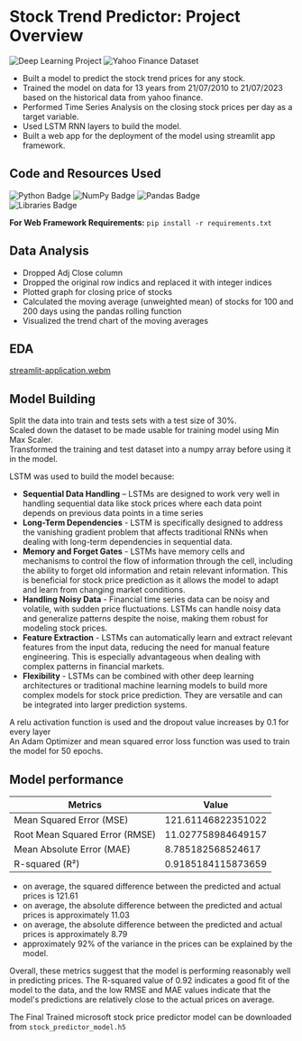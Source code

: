 # Stock Trend Predictor: Project Overview
![Deep Learning Project](https://img.shields.io/badge/Project-Deep%20Learning-blueviolet?logo=python)
![Yahoo Finance Dataset](https://img.shields.io/badge/Yahoo%20Finance-Dataset-brightgreen?logo=yahoo)

* Built a model to predict the stock trend prices for any stock.
* Trained the model on data for 13 years from 21/07/2010 to 21/07/2023 based on the historical data from yahoo finance.
* Performed Time Series Analysis on the closing stock prices per day as a target variable.  
* Used LSTM RNN layers to build the model.
* Built a web app for the deployment of the model using streamlit app framework.

## Code and Resources Used 
![Python Badge](https://img.shields.io/badge/Python-3.8.17-black?logo=python)
![NumPy Badge](https://img.shields.io/badge/NumPy-1.19.5-darkgreen?logo=numpy)
![Pandas Badge](https://img.shields.io/badge/Pandas-1.3.4-E77200?logo=pandas) <br>
![Libraries Badge](https://img.shields.io/badge/Libraries-NumPy|Pandas|Matplotlib|Sklearn|tensorflow|keras|yfinance|streamlit-brown?logo=python) <br>

**For Web Framework Requirements:**  ```pip install -r requirements.txt```  


## Data Analysis
*	Dropped Adj Close column
*	Dropped the original row indics and replaced it with integer indices
*	Plotted graph for closing price of stocks
*	Calculated the moving average (unweighted mean) of stocks for 100 and 200 days using the pandas rolling function
*	Visualized the trend chart of the moving averages

  
## EDA

[streamlit-application.webm](https://github.com/sughoshdeshpande7/Time_Series_Forecasting/assets/75742228/43a95cf3-d254-44ae-9975-e8900ead8c8f)

## Model Building 

Split the data into train and tests sets with a test size of 30%.<br>
Scaled down the dataset to be made usable for training model using Min Max Scaler.<br>
Transformed the training and test dataset into a numpy array before using it in the model.<br>

LSTM was used to build the model because:
  * **Sequential Data Handling** – LSTMs are designed to work very well in handling sequential data like stock prices where each data point depends on previous data points in a time series
  * **Long-Term Dependencies** - LSTM is specifically designed to address the vanishing gradient problem that affects traditional RNNs when dealing with long-term dependencies in sequential data.
  * **Memory and Forget Gates** - LSTMs have memory cells and mechanisms to control the flow of information through the cell, including the ability to forget old information and retain relevant information. This is beneficial for stock price prediction as it allows the model to adapt and learn from changing market conditions.
  * **Handling Noisy Data** - Financial time series data can be noisy and volatile, with sudden price fluctuations. LSTMs can handle noisy data and generalize patterns despite the noise, making them robust for modeling stock prices.
  * **Feature Extraction** - LSTMs can automatically learn and extract relevant features from the input data, reducing the need for manual feature engineering. This is especially advantageous when dealing with complex patterns in financial markets.
  * **Flexibility** - LSTMs can be combined with other deep learning architectures or traditional machine learning models to build more complex models for stock price prediction. They are versatile and can be integrated into larger prediction systems.

 A relu activation function is used and the dropout value increases by 0.1 for every layer<br>
 An Adam Optimizer and mean squared error loss function was used to train the model for 50 epochs.

## Model performance

Metrics       | Value
------------- | -------------
Mean Squared Error (MSE) | 121.61146822351022
Root Mean Squared Error (RMSE) | 11.027758984649157
Mean Absolute Error (MAE) | 8.785182568524617
R-squared (R²) | 0.9185184115873659

- on average, the squared difference between the predicted and actual prices is 121.61
- on average, the absolute difference between the predicted and actual prices is approximately 11.03
- on average, the absolute difference between the predicted and actual prices is approximately 8.79
- approximately 92% of the variance in the prices can be explained by the model.

Overall, these metrics suggest that the model is performing reasonably well in predicting prices. The R-squared value of 0.92 indicates a good fit of the model to the data, and the low RMSE and MAE values indicate that the model's predictions are relatively close to the actual prices on average.

The Final Trained microsoft stock price predictor model can be downloaded from `stock_predictor_model.h5`

